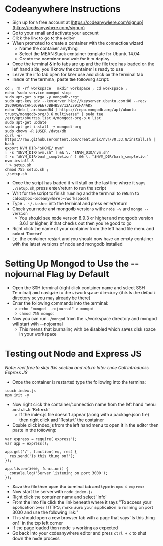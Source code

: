 # Codeanywhere Instructions

- Sign up for a free account at [https://codeanywhere.com/signup](https://codeanywhere.com/signup)
- Go to your email and activate your account
- Click the link to go to the editor
- When prompted to create a container with the connection wizard
	- Name the container anything
	- Select the MEAN Stack container template for Ubuntu 14.04
	- Create the container and wait for it to deploy
- Once the terminal & info tabs are up and the file tree has loaded on the left hand side, you'll know the container is ready to use
- Leave the info tab open for later use and click on the terminal tab
- Inside of the terminal, paste the following script:

```
cd ; rm -rf workspace ; mkdir workspace ; cd workspace ; 
echo 'sudo service mongod stop
sudo apt-get purge -y mongodb-org*
sudo apt-key adv --keyserver hkp://keyserver.ubuntu.com:80 --recv 2930ADAE8CAF5059EE73BB4B58712A2291FA4AD5
echo "deb [ arch=amd64 ] https://repo.mongodb.org/apt/ubuntu trusty/mongodb-org/3.6 multiverse" | sudo tee /etc/apt/sources.list.d/mongodb-org-3.6.list
sudo apt-get update
sudo apt-get install -y mongodb-org
sudo chown -R $USER /data/db
curl -o- https://raw.githubusercontent.com/creationix/nvm/v0.33.8/install.sh | bash
export NVM_DIR="$HOME/.nvm"
[ -s "$NVM_DIR/nvm.sh" ] && \. "$NVM_DIR/nvm.sh"
[ -s "$NVM_DIR/bash_completion" ] && \. "$NVM_DIR/bash_completion"
nvm install 8
' > setup.sh
chmod 755 setup.sh ;
./setup.sh
```

- Once the script has loaded it will stall on the last line where it says `./setup.sh`, press enter/return to run the script
- Wait for the script to finish running and the terminal to return to `cabox@box-codeanywhere:~/workspace$`
- Type `. ~/.bashrc` into the terminal and press enter/return
- Check your node and mongodb versions with: `node -v` and `mongo --version`
	- You should see node version 8.9.3 or higher and mongodb version 3.6.1 or higher, if that checks out then you're good to go
- Right click the name of your container from the left hand file menu and select 'Restart'
- Let the container restart and you should now have an empty container with the latest versions of node and mongodb installed

# Setting Up Mongod to Use the --nojournal Flag by Default

- Open the SSH terminal (right click container name and select SSH Terminal) and navigate to the ~/workspace directory (this is the default directory so you may already be there)
- Enter the following commands into the terminal: 
	- `echo "mongod --nojournal" > mongod`
	- `chmod 755 mongod`
- Now you can run `./mongod` from the ~/workspace directory and mongod will start with --nojournal
	- This means that journaling with be disabled which saves disk space in your workspace

# Testing out Node and Express JS

*Note: Feel free to skip this section and return later once Colt introduces Express JS*

- Once the container is restarted type the following into the terminal:

```
touch index.js
npm init -y
```

- Now right click the container/connection name from the left hand menu and click 'Refresh'
	- If the index.js file doesn't appear (along with a package.json file) then right click and 'Restart' the container
- Double click index.js from the left hand menu to open it in the editor then paste in the following:

```
var express = require('express');
var app = express();

app.get('/', function(req, res) {
  res.send('Is this thing on?');
});

app.listen(3000, function() {
  console.log('Server listening on port 3000');
});
```

- Save the file then open the terminal tab and type in `npm i express`
- Now start the server with `node index.js`
- Right click the container name and select 'Info'
- From the info file click the link beneath where it says "To access your application over HTTPS, make sure your application is running on port 3000 and use the following link:"
- This should open a new browser tab with a page that says 'Is this thing on?' in the top left corner
- If the page loaded then node is working as expected
- Go back into your codeanywhere editor and press `ctrl + c` to shut down the node process